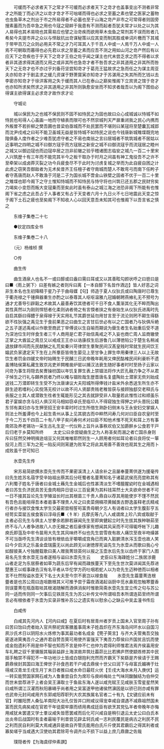 <!-- { "loadSidebar": true } -->
　　可缓而不必求者天下之常才不可缓而必求者天下之竒才也盖事变出不测者非常才之所能丁而必济之以竒才竒才不可咄嗟而得也必求之至蓄之素也譬之医家之蓄物也虫鱼草木之剂出于市之所易得者不必蓄也至于山海之竒产非市之可常得者则固旁搜素蓄而为吾卒急之用也今冦之窥衅于我患有不测而起者吾犹夫常才以处之以为其人易得也其术易晓也其需易应也譬之治竒疾而欲用草木虫鱼之常剂其不误而败者几希矣今夫提市井之众以与悍敌抗出竒谋秘策以应其变而制其胜或单词片檄而下其城于带甲百万之众则必用夫不常之才乃可耳其人于千百人中或一人焉千万人中或一人焉不可朝取而暮得也必先君以求之至蓄之素而应吾不测之用如山河之竒产然后有以应天下之竒疾也于乎天下之竒才王伯之佐乎闻之谋主也代未尝乏求之而不得者以求者非其道求得其道而又用之或非其所也急竒才者不咎吾求之非其道用之非其所而咎天下之无竒才也不亦过乎刘备苻坚尝知竒才于葛亮王猛故求之急而任之为谋主周亚夫亦知竒才于剧孟求之缓几资谋于野萧寳寅亦知竒才于苏湛用之失其所而乞钱以去李密亦知竒才于徐洪客用之失于缓而其人已在泰山之巅矣惟阁下立宾贤之馆于竒才也亦知所求矣然求之非其道用之非其所则孰愈安坐而不知求者哉吾以为阁下图伯必得谋主欲得谋主必求竒才故作求才论

　　守城论

　　城以保民为之也城不保民则不固不如恃民之为固也故曰众心成城诚以恃城不如恃民也茍得人心虽画一地而守植表而限可也不然崇城列天严扉重闭我之民心内携而外叛曽不若折柳之樊吾圃也昔梁伯亟城而不处民罢而不堪则曰某冦将至楚囊瓦城郢而沈尹戍戒之曰茍不能卫虽城无益是皆恃城不如恃民之说也今钱唐新城雉堞既完地隍俱备人度作者之少难吾犹虑守者之不易也南翁之言曰居城者不筑筑城者不居姑以近事明之四明之城不曰御方冦乎而方冦居之新安之城不曰御流冦乎而流冦居之睦州之城又以御边冦也而边冦卒居之岂非前辙之验乎稽诸图志临安之城凢一百二十里宋人兴筑歴十有三年而不能完其半今之板干取办于时月之间虽有神工鬼役吾不之许不至牵架以成卤莽灭裂之功今兵疲食尽不于此时为讨虏复城之举而为此自疲自困之计此虏之窃笑吾御敌者为无术矣昔齐王任檀子者守南城而楚人不敢弯弓而南下任盻子者守髙唐而赵人不敢渔于河是二子为国长城不啻金山铁壁之固者不优于一百二十里之雉堞也耶今阁下之守土惟知恃城而不知恃民与恃守将也兴筑已还五郡之民财穷矣力竭矣小变怨而叛大变冦乗而至矣此时虽有泰山之城江海之池恐非阁下所能有也惟阁下省之虑之此吾占于人事者又有占于天变者六月十九日火不七日地震此天变之惊于阁下土石之疲也至矣阁下不知收人心以回天意吾未知其可也惟阁下以吾言省之慎之

　　东维子集巻二十七

　　●钦定四库全书

　　东维子集巻二十八

　　（元）杨维桢 撰

　　○传

　　曲生传

　　曲生酒泉人也名不一或曰醇或曰盎曰需曰耳或又以其善眩勾颜状呼之曰鬯曰是曰■〈雨上粥下〉曰差有嫉之者则斥曰离【一本自醇下名皆作酒边】皆人好恶之词非生本名也生初降精于星乃子于曲母媒【句】师造于夏人仪狄氏或曰陶唐时已尊生于衢尧禄之千锺舜器重生亦酌之以泰尊其人呕呕温雅凢冠婚朝聘燕飨礼无不预号为通才尤善导引辟榖之术故其人最善寿饮其徳者可千日不食人薫渐其化无不睟而陶出其性真然以为刚则悍怒者化柔则讷者倚之有言愞者挟之有奋始生从仪狄氏进禹时先自启其繇曰得醴于泉得禄于天实用礼节其爵世延勿用甘言至于流沦则罔不颠生得繇欲不徃狄强之禹见生于食前果恶之曰曲生之言甘后世必有以之亡国者乃与狄俱斥絶之五子遂述禹戒以作歌至商武丁举傅说以生自喻而期说为蘖生者生名始重后受不道为深池位生时伴食生者三千人商用是亡君子始信禹戒之不入妄也商亡周人监商辙使正掌之大酋监之周旦又以戒成王王亦以诰康叔生后游鲁几以薄徳陷公于楚生名稍减退放肆市间而先民献酬之礼荒矣秦兴苛律禁生羣聚民间汉髙皇贱时常就生民间饮王媪武负家逮定天下生在上所羣臣皆倚生晏见上至甘争上罪生申用秦律三人以上无故饮生者罚金四锾文帝时始赐生于民酺三日武帝晚年耗用又俾民酤榷民间利豪析不遗虽博陆侯第私藏生致京兆吏斧闗椎凿炉罂以捕汉法衰生随好事者时时至扬子云家以问竒为事生将隠去矣曺操枋国以年饥复罪生表上禁锢法将作大匠孔融力争之不从君子悼生之行礼与頥养民者乃终以榷与锢败哉生歴晋唐名复盛陶处士潜家无赀刘始成送钱二万潜即转生生受不为汰唐谏议大夫阳城所得俸钱计盐米外余悉送生所生亦不辞生迹若嗜利心实傥荡无校计以故不问人贤鄙贵贱老稚皆获与接顾独郄交老释氏与丧服之士其人或潜致生徃者生辄能形见之其去就辞受非人取量若此惟性过和顺虽乐君子宴娱亦贪与妇人俱汉司马相如窃卓氏至临卭人不得窥独生得狎之垆头晋阮公籍东邻有美妇亦与生狎至招王安丰辈时时过生所借生熟卧妇侧末与王永安妇交掌娱人则法士所羞谭也今上起生青州从事上见其貌古而中粹然问寿几何对曰臣自农皇时至于今二万五千四百二十有八甲子矣问寿何术对曰臣不知他术惟不死天和耳上方有事南郊及养老锡功一采生古礼生定一代仪称上旨升从事秩欢伯又加爵醉乡公食若干戸后归老于乡莫知所终
　　太史公曰余尝疑曲生之为人称圣矣而溺之者亡国杀身则斥曰狂然交神明揖逊俎豆又何其唯唯耶然则生一人顾用者何如耳论者曰良将仗一箪投河上而三军为之死一陷反间则宵遯为败军之将此其用善不善效也观其生之用而卜成败虽千世可知已

　　氷壶先生传

　　宋苏易简欲撰氷壶先生传而不果密溪清上人请余补之且屡奉蔓菁供遂为援毫传曰先生姓苏名葅字受辛始祖出蔡其后分旺蜀者名蔓菁知名于诸葛武侯亮亮尝称其有六利蜀子姓名于唐者曰金城土蘓先生金城后也性甚清淡生不嗜膻腥幼时在金城遇相者曰苏生负济民具苦无食肉相异日徒以三百瓮黄为其料钱耳然士大夫欲命世者不可一日不接其旨论先生学殖滋长时出其根苗三千贵人鼎自以荐其用能使岁不馑不然民有吾色且能咀得吾本者曷事不理贵人斥之曰卖菜佣槁项黄馘类古野逸虽释老氏精戒行者亦与接饮食惟太学生交最密尝相誓茍富贵毋朝夕忘人有诮者曰太学生腹彭亨五经笥实菜罂五侯食客曰淳母氏■〈牜羊〉氏摩氏等凢八人咸谓席上珍八宾或取猒于主者必召先生与俱主人甘豢余若醉若寐闻先生至即爽健起立时先生拔其族种聮茹至终不与八人者争进故八人亦无媢之者后豪侈家有想闻其风采而不可得辄呼帐下儿趣庾氏即菹及中牟令苗用大先生其风味终不似也先生尝雪夜有故人痛饮至夜半吻燥甚不可当亟呼先生清谈谈皆有根依齿牙嚼嚼成宫角已而爽入脏腑清氷泻玉壶也故人笑曰今夕启沃之乐虽金盘瑞露无以尚此顾无以谢徳厚死谥先生为氷壶从而歌曰我心兮如酲彼美人兮独醒载歌曰美人赠我菁琼英何以报之玉壶氷后先生以齿终于家门人图易名先生舍氷壶无当者遂相与谥曰氷壶先生云
　　史臣曰东海疎姓分二族居涉鹿山者走足为东居蔡者如草为蔬东后罕有闻而疎族蔓天下至先生世次莫详闻其先荐进楚惠王以蛭事疎去汉有名平者从华佗学方药吐咽若蛇人以为竒先生迈种徳而以相者言不仕然殁谥氷壶天下名士大夫至今宗不衰岂以禄食哉
　　氷壶先生葢蔓菁连根虀者是也苏公周曰连咀数根其义可推予尝于霜夜酒渴起诣厨中觅水鼻观忽触寒虀香则误蔓菁在瓶亟取啖其根渴随解而酒俱消矣时惟歌简斋氷壶先生宜立传之句与苏公同一适而传则同一欠事后见铁厓先生为苏公补传文中所谓咀吾本所谓连茹至终所谓言必有根依者于氷壶为实录非惟补苏公之遗实有以慰余心之缺云中吴孟潼书传后

　　白咸传

　　白咸其先河内人【河内曰咸】在夏后时有居青州者岁贡上国未入官至周子孙有曰苦曰饴曰虎者始入官共祭祀宾客膳羞事周末子姓昌炽在齐东海岛间环水以自国习夙沙氏术日以阴阳水火炼修为事其最功者名成金【筦子筴言】与齐大夫管夷吾交独密遂进筴夷吾介之通齐君自赞吾筴可用使齐富强天下夷吾力荐侯曰齐国贫且饥而使成金抱遗利不用是仲不智也知而不言是仲不仁也仲为君得利师惟君法焉齐侯喜用安车礼聘之驭千里骥服其辎装益辟土海滨凿井筑灶葢茆比比若拂庐然使颛炼修其中民揺手触禁不得犯不一年功地沙土皆成白银抱利充然而齐霸天下矣繇是齐侯请于王赐爵鼎侯封其国曰海王俾世子孙食邑若干户咸去鼎侯十世父曰润下与母富氏媚祷于灶得咸汉青龙壬戌生月丁未日者推曰咸水命日最旺火伏【壬戌大海水未月入庚伏】运一转实能赞国家闗石咸为人鲁重尝自负为席珍与庾岭梅处士气味同酸醎结为伯仲交而世未尝荐进于上者会吴王濞取士于鱼盐东海人遂以咸充赋王见咸肤玉雪星星然笑曰咸所谓江汉濯而秋阳暴皜乎尚者用之吴富遂甲他诸侯然濞因是以骄已则亦咸有罪也武帝元封间咸用齐东郭咸阳荐职列大农其族属名官者二十有九【文键应前未有官】时雒阳贾人桑弘羊南阳大冶孔仅皆并口附咸议得宠幸咸自谓遇不减鼎祖然国未富而民先病矣咸在官若干年徒縻牢廪而绩用弗成廷臣有欲烹其党弘羊者帝晚年亦悔用咸犹未罢遣又学士羣议咸失皆愿罢咸而后化可兴咸自是稍引退云太史公曰白氏本出炎帝后战国时有圭者最喻于利昔尝见辟孟轲氏咸一志利民覆民是病古之利民不民之利而民自利利莫大焉咸通异是故自齐管氏能用白氏斤斤使其君霸后之得其利者或寡矣嗟乎当咸遇大汉使劝其君除苛令调齐众不损下以益上庶几鼎鼐之佐哉

　　璞隠者传【为海虞缪仲素譔】

